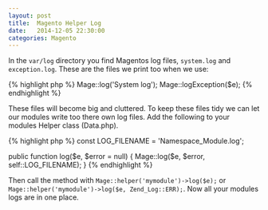 ```yaml
---
layout: post
title:  Magento Helper Log
date:   2014-12-05 22:30:00
categories: Magento
---
```


In the `var/log` directory you find Magentos log files, `system.log` and `exception.log`.
These are the files we print too when we use:

{% highlight php %}
Mage::log('System log');
Mage::logException($e);
{% endhighlight %}

These files will become big and cluttered. To keep these files tidy we can let our modules write too there own log files. Add the following to your modules Helper class (Data.php).

{% highlight php %}
const LOG_FILENAME = 'Namespace_Module.log';

public function log($e, $error = null) {
  Mage::log($e, $error, self::LOG_FILENAME);
}
{% endhighlight %}

Then call the method with `Mage::helper('mymodule')->log($e);` or `Mage::helper('mymodule')->log($e, Zend_Log::ERR);`. Now all your modules logs are in one place.
